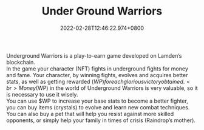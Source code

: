 ﻿---
title: "Under Ground Warriors"
description: "Underground Warriors, P2E on Lamden’s blockchain"
lead: "Underground Warriors, P2E on Lamden’s blockchain"
date: 2022-02-28T12:46:22.974+0800
lastmod: 2022-02-28T12:46:22.974+0800
draft: false
featuredImage: ["100_under-ground-warriors.jpg"]
score: "0"
status: "Live"
blockchain: ["Other"]
nft_support: "Yes"
free_to_play: "NFT"
play_to_earn: ["NFT","Crypto"]
website: "https://undergroundwarriors.io/?utm_source=PlayToEarn.net&utm_medium=organic&utm_campaign=gamepage"
twitter: "https://twitter.com/under_warriors"
discord: "https://discord.gg/RZuMKj5RNA"
telegram: "https://t.me/underground_warriors"
github: 
youtube: 
twitch: 
facebook: 
instagram: 
reddit: 
medium: 
steam: 
gitbook: 
googleplay: 
appstore: 

  
    
categories: ["games"]
games: ["Fantasy","Fighting","PVP"]
toc: false
pinned: false
weight: 
---
Underground Warriors is a play-to-earn game developed on Lamden’s blockchain.<br> In the game your character (NFT) fights in underground fights for money and fame. Your character, by winning fights, evolves and acquires better stats, as well as getting rewarded ($WP) for each glorious victory obtained.<br> Money ($WP) in the world of Underground Warriors is very valuable, so it is necessary to use it wisely.<br> You can use $WP to increase your base stats to become a better fighter, you can buy items (crystals) to evolve and learn new combat techniques. You can also buy a pet that will help you resist against more skilled opponents, or simply help your family in times of crisis (Raindrop’s mother).
